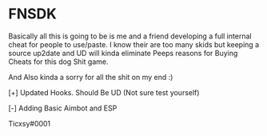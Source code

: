 # FNSDK

Basically all this is going to be is me and a friend developing a full internal cheat for people to use/paste.
I know their are too many skids but keeping a source up2date and UD will kinda eliminate Peeps reasons for Buying Cheats 
for this dog Shit game.

And Also kinda a sorry for all the shit on my end :) 

[+] Updated Hooks. Should Be UD (Not sure test yourself)

[-] Adding Basic Aimbot and ESP

Ticxsy#0001
